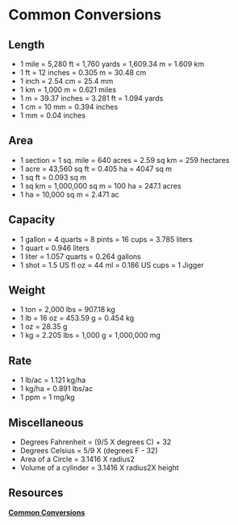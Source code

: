 # Common Conversions

## Length

* 1 mile = 5,280 ft = 1,760 yards = 1,609.34 m = 1.609 km
* 1 ft = 12 inches = 0.305 m = 30.48 cm
* 1 inch = 2.54 cm = 25.4 mm
* 1 km = 1,000 m = 0.621 miles
* 1 m = 39.37 inches = 3.281 ft = 1.094 yards
* 1 cm = 10 mm = 0.394 inches
* 1 mm = 0.04 inches

## Area

* 1 section = 1 sq. mile = 640 acres = 2.59 sq km = 259 hectares
* 1 acre = 43,560 sq ft = 0.405 ha = 4047 sq m
* 1 sq ft = 0.093 sq m
* 1 sq km = 1,000,000 sq m = 100 ha = 247.1 acres
* 1 ha = 10,000 sq m = 2.471 ac

## Capacity

* 1 gallon = 4 quarts = 8 pints = 16 cups = 3.785 liters
* 1 quart = 0.946 liters
* 1 liter = 1.057 quarts = 0.264 gallons
* 1 shot = 1.5 US fl oz = 44 ml = 0.186 US cups = 1 Jigger

## Weight

* 1 ton = 2,000 lbs = 907.18 kg
* 1 lb = 16 oz = 453.59 g = 0.454 kg
* 1 oz = 28.35 g
* 1 kg = 2.205 lbs = 1,000 g = 1,000,000 mg

## Rate

* 1 lb/ac = 1.121 kg/ha
* 1 kg/ha = 0.891 lbs/ac
* 1 ppm = 1 mg/kg

## Miscellaneous

* Degrees Fahrenheit = (9/5 X degrees C) + 32
* Degrees Celsius = 5/9 X (degrees F - 32)
* Area of a Circle = 3.1416 X radius2
* Volume of a cylinder = 3.1416 X radius2X height

## Resources

**[Common Conversions](https://www.angelo.edu/dept/agriculture/faculty/scott_conversions.php)**
